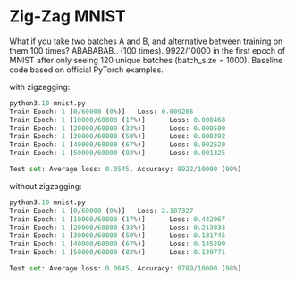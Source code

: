 # Zig-Zag MNIST
What if you take two batches A and B, and alternative between training on them 100 times? ABABABAB.. (100 times). 9922/10000 in the first epoch of MNIST after only seeing 120 unique batches (batch_size = 1000). Baseline code based on official PyTorch examples.

with zigzagging:
```py
python3.10 mnist.py
Train Epoch: 1 [0/60000 (0%)]   Loss: 0.009286
Train Epoch: 1 [10000/60000 (17%)]      Loss: 0.000468
Train Epoch: 1 [20000/60000 (33%)]      Loss: 0.000509
Train Epoch: 1 [30000/60000 (50%)]      Loss: 0.000392
Train Epoch: 1 [40000/60000 (67%)]      Loss: 0.002520
Train Epoch: 1 [50000/60000 (83%)]      Loss: 0.001325

Test set: Average loss: 0.0545, Accuracy: 9922/10000 (99%)
```

without zigzagging:
```py
python3.10 mnist.py
Train Epoch: 1 [0/60000 (0%)]   Loss: 2.187327
Train Epoch: 1 [10000/60000 (17%)]      Loss: 0.442967
Train Epoch: 1 [20000/60000 (33%)]      Loss: 0.213033
Train Epoch: 1 [30000/60000 (50%)]      Loss: 0.181745
Train Epoch: 1 [40000/60000 (67%)]      Loss: 0.145299
Train Epoch: 1 [50000/60000 (83%)]      Loss: 0.139771

Test set: Average loss: 0.0645, Accuracy: 9789/10000 (98%)
```

